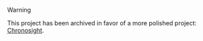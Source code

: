 > [!WARNING]
> This project has been archived in favor of a more polished project: [Chronosight](https://zypa.github.io/Chronosight/).
